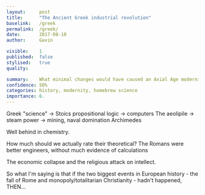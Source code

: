 ```yaml
---
layout:     post
title:      "The Ancient Greek industrial revolution"
baselink:   /greek
permalink:  /greek/
date:       2017-08-10
author:     Gavin   

visible:	1
published:	false
stylised: 	true
quality:    

summary:    What minimal changes would have caused an Axial Age modernity?
confidence: 50%
categories: history, modernity, homebrew science
importance: 6.
---
```



Greek "science" ->
Stoics propositional logic -> computers
The aeolipile -> steam power -> mining, naval domination
Archimedes

Well behind in chemistry.


How much should we actually rate their theoretical? The Romans were better engineers, without much evidence of calculations



The economic collapse and the religious attack on intellect.

So what I'm saying is that if the two biggest events in European history - the fall of Rome and monopoly/totalitarian Christianity - hadn't happened, THEN...



